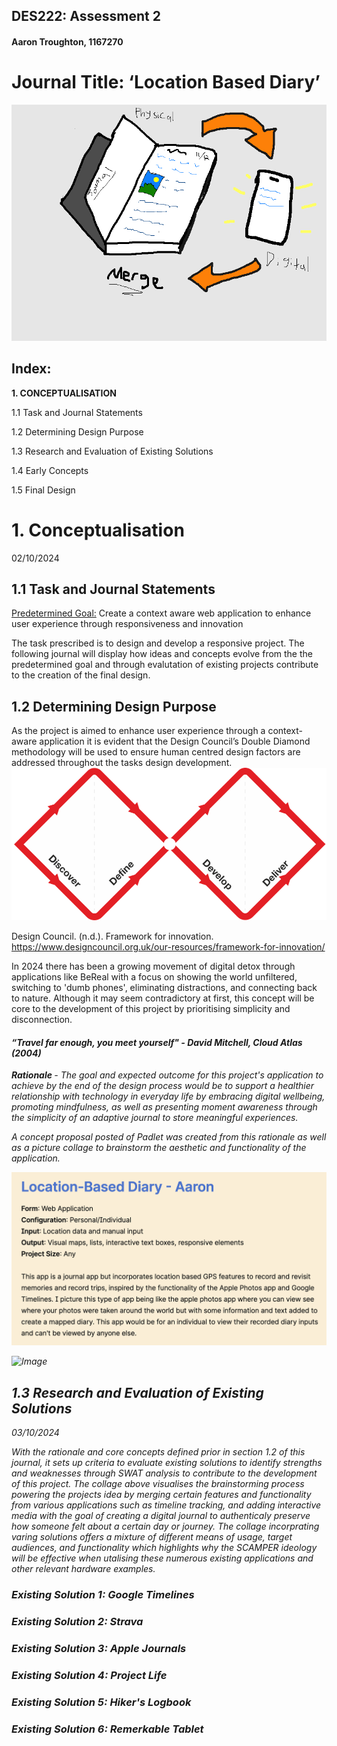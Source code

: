 ## DES222: Assessment 2
#### Aaron Troughton, 1167270 ####
# Journal Title: ‘Location Based Diary’ #

![Image](sketch.png)

## Index: ##
**1. CONCEPTUALISATION**

1.1	Task and Journal Statements

1.2	Determining Design Purpose

1.3	Research and Evaluation of Existing Solutions

1.4	Early Concepts

1.5	Final Design

# 1. Conceptualisation # 

02/10/2024
## 1.1 Task and Journal Statements ##
<ins> Predetermined Goal:</ins> Create a context aware web application to enhance user experience through responsiveness and innovation 

The task prescribed is to design and develop a responsive project. The following journal will display how ideas and concepts evolve from the the predetermined goal and through evalutation of existing projects contribute to the creation of the final design.

## 1.2 Determining Design Purpose ##
As the project is aimed to enhance user experience through a context-aware application it is evident that the Design Council’s Double Diamond methodology will be used to ensure human centred design factors are addressed throughout the tasks design development.
![Image](Double_Diamond.png)

Design Council. (n.d.). Framework for innovation. https://www.designcouncil.org.uk/our-resources/framework-for-innovation/

In 2024 there has been a growing movement of digital detox through applications like BeReal with a focus on showing the world unfiltered, switching to 'dumb phones', eliminating distractions, and connecting back to nature. Although it may seem contradictory at first, this concept will be core to the development of this project by prioritising simplicity and disconnection.

#### <em> “Travel far enough, you meet yourself" - David Mitchell, Cloud Atlas (2004) ####

<strong> Rationale </strong> - The goal and expected outcome for this project's application to achieve by the end of the design process would be to support a healthier relationship with technology in everyday life by embracing digital wellbeing, promoting mindfulness, as well as presenting moment awareness through the simplicity of an adaptive journal to store meaningful experiences. 

A concept proposal posted of Padlet was created from this rationale as well as a picture collage to brainstorm the aesthetic and functionality of the application.

![Image](Padlet.png)

![Image](collage.png)

## 1.3 Research and Evaluation of Existing Solutions ##

03/10/2024

With the rationale and core concepts defined prior in section 1.2 of this journal, it sets up criteria to evaluate existing solutions to identify strengths and weaknesses through SWAT analysis to contribute to the development of this project. The collage above visualises the brainstorming process powering the projects idea by merging certain features and functionality from various applications such as timeline tracking, and adding interactive media with the goal of creating a digital journal to authenticaly preserve how someone felt about a certain day or journey. The collage incorprating varing solutions offers a mixture of different means of usage, target audiences, and functionality which highlights why the SCAMPER ideology will be effective when utalising these numerous existing applications and other relevant hardware examples.

### Existing Solution 1: Google Timelines ###

### Existing Solution 2: Strava ###

### Existing Solution 3: Apple Journals ###

### Existing Solution 4: Project Life ###

### Existing Solution 5: Hiker's Logbook ###

### Existing Solution 6: Remerkable Tablet ###
